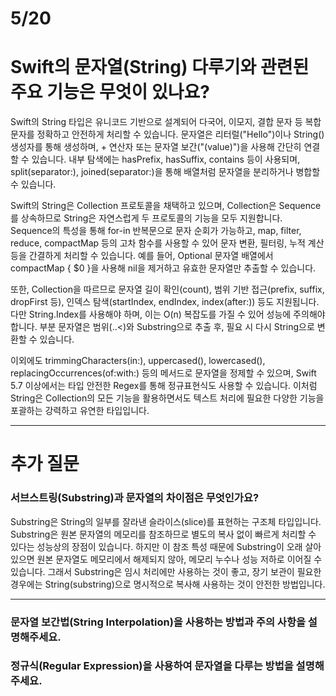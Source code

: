 # 5/20

# Swift의 문자열(String) 다루기와 관련된 주요 기능은 무엇이 있나요?
Swift의 String 타입은 유니코드 기반으로 설계되어 다국어, 이모지, 결합 문자 등 복합 문자를 정확하고 안전하게 처리할 수 있습니다. 문자열은 리터럴("Hello")이나 String() 생성자를 통해 생성하며, + 연산자 또는 문자열 보간("\(value)")을 사용해 간단히 연결할 수 있습니다. 내부 탐색에는 hasPrefix, hasSuffix, contains 등이 사용되며, split(separator:), joined(separator:)을 통해 배열처럼 문자열을 분리하거나 병합할 수 있습니다.

Swift의 String은 Collection 프로토콜을 채택하고 있으며, Collection은 Sequence를 상속하므로 String은 자연스럽게 두 프로토콜의 기능을 모두 지원합니다. Sequence의 특성을 통해 for-in 반복문으로 문자 순회가 가능하고, map, filter, reduce, compactMap 등의 고차 함수를 사용할 수 있어 문자 변환, 필터링, 누적 계산 등을 간결하게 처리할 수 있습니다. 예를 들어, Optional 문자열 배열에서 compactMap { $0 }을 사용해 nil을 제거하고 유효한 문자열만 추출할 수 있습니다.

또한, Collection을 따르므로 문자열 길이 확인(count), 범위 기반 접근(prefix, suffix, dropFirst 등), 인덱스 탐색(startIndex, endIndex, index(after:)) 등도 지원됩니다. 다만 String.Index를 사용해야 하며, 이는 O(n) 복잡도를 가질 수 있어 성능에 주의해야 합니다. 부분 문자열은 범위(..<)와 Substring으로 추출 후, 필요 시 다시 String으로 변환할 수 있습니다.

이외에도 trimmingCharacters(in:), uppercased(), lowercased(), replacingOccurrences(of:with:) 등의 메서드로 문자열을 정제할 수 있으며, Swift 5.7 이상에서는 타입 안전한 Regex를 통해 정규표현식도 사용할 수 있습니다.
이처럼 String은 Collection의 모든 기능을 활용하면서도 텍스트 처리에 필요한 다양한 기능을 포괄하는 강력하고 유연한 타입입니다.

---
# 추가 질문
### 서브스트링(Substring)과 문자열의 차이점은 무엇인가요?
Substring은 String의 일부를 잘라낸 슬라이스(slice)를 표현하는 구조체 타입입니다. Substring은 원본 문자열의 메모리를 참조하므로 별도의 복사 없이 빠르게 처리할 수 있다는 성능상의 장점이 있습니다. 하지만 이 참조 특성 때문에 Substring이 오래 살아 있으면 원본 문자열도 메모리에서 해제되지 않아, 메모리 누수나 성능 저하로 이어질 수 있습니다. 그래서 Substring은 임시 처리에만 사용하는 것이 좋고, 장기 보관이 필요한 경우에는 String(substring)으로 명시적으로 복사해 사용하는 것이 안전한 방법입니다.

---
### 문자열 보간법(String Interpolation)을 사용하는 방법과 주의 사항을 설명해주세요.
### 정규식(Regular Expression)을 사용하여 문자열을 다루는 방법을 설명해주세요.

